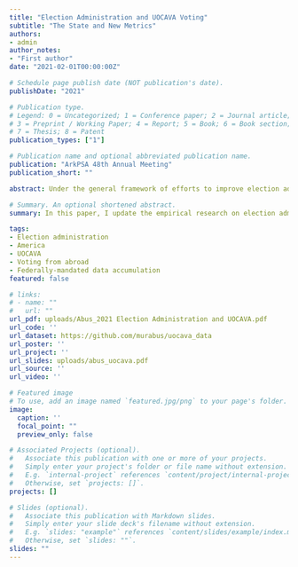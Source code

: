 ```yaml
---
title: "Election Administration and UOCAVA Voting"
subtitle: "The State and New Metrics"
authors:
- admin
author_notes:
- "First author"
date: "2021-02-01T00:00:00Z"

# Schedule page publish date (NOT publication's date).
publishDate: "2021"

# Publication type.
# Legend: 0 = Uncategorized; 1 = Conference paper; 2 = Journal article;
# 3 = Preprint / Working Paper; 4 = Report; 5 = Book; 6 = Book section;
# 7 = Thesis; 8 = Patent
publication_types: ["1"]

# Publication name and optional abbreviated publication name.
publication: "ArkPSA 48th Annual Meeting"
publication_short: ""

abstract: Under the general framework of efforts to improve election administration in the United States in the aftermath of the debacle in Florida in 2000, Election Assistance Commission was established to prevent a repeat of administrative failures. The resulting federally-mandated data accumulation has afforded an unprecedented insight into the effect of election administration on the achievement of democratic ideals of competition and representation, namely for the electorate to be able to cast their ballot and their choice to be recorded correctly. The present study has three aims- First, the extant state of the knowledge regarding voting from abroad will be assessed and updated with the most recent data. Second, the pioneering multivariate analyses with the emerging data will be extended using the latest data. Third, new and more vigorous multivariate analysis will be offered making use of the new metrics that finally became available in 2018. The enduring problems with data collection will also briefly be illustrated. Therefore, the contribution of this study is in building a framework by extending the studies using the same kind of metrics, establishing a baseline and then taking the explanation one step further with the new metrics. The findings suggest that the new metrics do afford a higher level of explanatory power over the effect of election administration with respect to key outcomes in voting from abroad.

# Summary. An optional shortened abstract.
summary: In this paper, I update the empirical research on election administration relating to UOCAVA voting and incorporate the new metrics that recently became available. 

tags:
- Election administration
- America
- UOCAVA 
- Voting from abroad
- Federally-mandated data accumulation
featured: false

# links:
# - name: ""
#   url: ""
url_pdf: uploads/Abus_2021 Election Administration and UOCAVA.pdf
url_code: ''
url_dataset: https://github.com/murabus/uocava_data
url_poster: ''
url_project: ''
url_slides: uploads/abus_uocava.pdf
url_source: ''
url_video: ''

# Featured image
# To use, add an image named `featured.jpg/png` to your page's folder. 
image:
  caption: ''
  focal_point: ""
  preview_only: false

# Associated Projects (optional).
#   Associate this publication with one or more of your projects.
#   Simply enter your project's folder or file name without extension.
#   E.g. `internal-project` references `content/project/internal-project/index.md`.
#   Otherwise, set `projects: []`.
projects: []

# Slides (optional).
#   Associate this publication with Markdown slides.
#   Simply enter your slide deck's filename without extension.
#   E.g. `slides: "example"` references `content/slides/example/index.md`.
#   Otherwise, set `slides: ""`.
slides: ""
---
```

